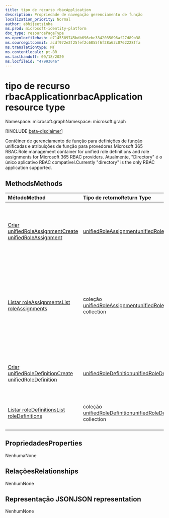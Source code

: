 ```yaml
---
title: tipo de recurso rbacApplication
description: Propriedade de navegação gerenciamento de função
localization_priority: Normal
author: abhijeetsinha
ms.prod: microsoft-identity-platform
doc_type: resourcePageType
ms.openlocfilehash: e7145509745bdb696ebe3342035096af27d89b38
ms.sourcegitcommit: acdf972e2f25fef2c6855f6f28a63c0762228ffa
ms.translationtype: MT
ms.contentlocale: pt-BR
ms.lasthandoff: 09/18/2020
ms.locfileid: "47993046"
---
```

# <a name="rbacapplication-resource-type"></a><span data-ttu-id="1480b-103">tipo de recurso rbacApplication</span><span class="sxs-lookup"><span data-stu-id="1480b-103">rbacApplication resource type</span></span>

<span data-ttu-id="1480b-104">Namespace: microsoft.graph</span><span class="sxs-lookup"><span data-stu-id="1480b-104">Namespace: microsoft.graph</span></span>

[!INCLUDE [beta-disclaimer](../../includes/beta-disclaimer.md)]

<span data-ttu-id="1480b-105">Contêiner de gerenciamento de função para definições de função unificadas e atribuições de função para provedores Microsoft 365 RBAC.</span><span class="sxs-lookup"><span data-stu-id="1480b-105">Role management container for unified role definitions and role assignments for Microsoft 365 RBAC providers.</span></span> <span data-ttu-id="1480b-106">Atualmente, "Directory" é o único aplicativo RBAC compatível.</span><span class="sxs-lookup"><span data-stu-id="1480b-106">Currently "directory" is the only RBAC application supported.</span></span>

## <a name="methods"></a><span data-ttu-id="1480b-107">Methods</span><span class="sxs-lookup"><span data-stu-id="1480b-107">Methods</span></span>

| <span data-ttu-id="1480b-108">Método</span><span class="sxs-lookup"><span data-stu-id="1480b-108">Method</span></span>       | <span data-ttu-id="1480b-109">Tipo de retorno</span><span class="sxs-lookup"><span data-stu-id="1480b-109">Return Type</span></span> | <span data-ttu-id="1480b-110">Descrição</span><span class="sxs-lookup"><span data-stu-id="1480b-110">Description</span></span> |
|:-------------|:------------|:------------|
| [<span data-ttu-id="1480b-111">Criar unifiedRoleAssignment</span><span class="sxs-lookup"><span data-stu-id="1480b-111">Create unifiedRoleAssignment</span></span>](../api/rbacapplication-post-roleassignments.md) | [<span data-ttu-id="1480b-112">unifiedRoleAssignment</span><span class="sxs-lookup"><span data-stu-id="1480b-112">unifiedRoleAssignment</span></span>](unifiedroleassignment.md) | <span data-ttu-id="1480b-113">Crie um novo unifiedRoleAssignment postando na coleção roleAssignments.</span><span class="sxs-lookup"><span data-stu-id="1480b-113">Create a new unifiedRoleAssignment by posting to the roleAssignments collection.</span></span> |
| [<span data-ttu-id="1480b-114">Listar roleAssignments</span><span class="sxs-lookup"><span data-stu-id="1480b-114">List roleAssignments</span></span>](../api/rbacapplication-list-roleassignments.md) | <span data-ttu-id="1480b-115">coleção [unifiedRoleAssignment](unifiedroleassignment.md)</span><span class="sxs-lookup"><span data-stu-id="1480b-115">[unifiedRoleAssignment](unifiedroleassignment.md) collection</span></span> | <span data-ttu-id="1480b-116">Obtenha uma coleção de objetos unifiedRoleAssignment.</span><span class="sxs-lookup"><span data-stu-id="1480b-116">Get a unifiedRoleAssignment object collection.</span></span> <span data-ttu-id="1480b-117">Somente instâncias específicas podem ser consultadas, por meio da filtragem em roleDefitionId ou entidade de segurança.</span><span class="sxs-lookup"><span data-stu-id="1480b-117">Only specific instances can be queried, by filtering on roleDefitionId or principalId.</span></span> |
| [<span data-ttu-id="1480b-118">Criar unifiedRoleDefinition</span><span class="sxs-lookup"><span data-stu-id="1480b-118">Create unifiedRoleDefinition</span></span>](../api/rbacapplication-post-roledefinitions.md) | [<span data-ttu-id="1480b-119">unifiedRoleDefinition</span><span class="sxs-lookup"><span data-stu-id="1480b-119">unifiedRoleDefinition</span></span>](unifiedroledefinition.md) | <span data-ttu-id="1480b-120">Crie um novo unifiedRoleDefinition postando na coleção roleDefinitions.</span><span class="sxs-lookup"><span data-stu-id="1480b-120">Create a new unifiedRoleDefinition by posting to the roleDefinitions collection.</span></span> |
| [<span data-ttu-id="1480b-121">Listar roleDefinitions</span><span class="sxs-lookup"><span data-stu-id="1480b-121">List roleDefinitions</span></span>](../api/rbacapplication-list-roledefinitions.md) | <span data-ttu-id="1480b-122">coleção [unifiedRoleDefinition](unifiedroledefinition.md)</span><span class="sxs-lookup"><span data-stu-id="1480b-122">[unifiedRoleDefinition](unifiedroledefinition.md) collection</span></span> | <span data-ttu-id="1480b-123">Obtenha uma coleção de objetos unifiedRoleDefinition.</span><span class="sxs-lookup"><span data-stu-id="1480b-123">Get a unifiedRoleDefinition object collection.</span></span> |

## <a name="properties"></a><span data-ttu-id="1480b-124">Propriedades</span><span class="sxs-lookup"><span data-stu-id="1480b-124">Properties</span></span>

<span data-ttu-id="1480b-125">Nenhuma</span><span class="sxs-lookup"><span data-stu-id="1480b-125">None</span></span>

## <a name="relationships"></a><span data-ttu-id="1480b-126">Relações</span><span class="sxs-lookup"><span data-stu-id="1480b-126">Relationships</span></span>

<span data-ttu-id="1480b-127">Nenhum</span><span class="sxs-lookup"><span data-stu-id="1480b-127">None</span></span>

## <a name="json-representation"></a><span data-ttu-id="1480b-128">Representação JSON</span><span class="sxs-lookup"><span data-stu-id="1480b-128">JSON representation</span></span>

<span data-ttu-id="1480b-129">Nenhum</span><span class="sxs-lookup"><span data-stu-id="1480b-129">None</span></span>

<!-- uuid: 16cd6b66-4b1a-43a1-adaf-3a886856ed98
2019-02-04 14:57:30 UTC -->
<!-- {
  "type": "#page.annotation",
  "description": "rbacApplication resource",
  "keywords": "",
  "section": "documentation",
  "tocPath": ""
}-->


